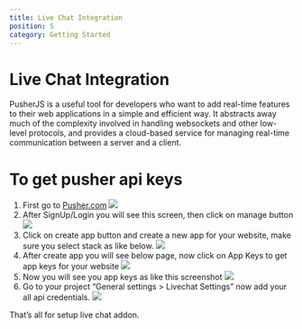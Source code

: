 ```yaml
---
title: Live Chat Integration
position: 5
category: Getting Started
---
```


# Live Chat Integration
 PusherJS is a useful tool for developers who want to add real-time features to their web applications in a simple and efficient way. It abstracts away much of the complexity involved in handling websockets and other low-level protocols, and provides a cloud-based service for managing real-time communication between a server and a client.

# To get pusher api keys
1. First go to [Pusher.com](https://pusher.com/)
![](/docs/schooling/pusher-s1.png)
2. After SignUp/Login you will see this screen, then click on manage button
![](/docs/schooling/pusher-s2.png)
3. Click on create app button and create a new app for your website, make sure you select stack as like below.
![](/docs/schooling/pusher-s3.png)
4. After create app you will see below page, now click on App Keys to get app keys for your website
![](/docs/schooling/pusher-s4.png)
5. Now you will see you app keys as like this screenshot
![](/docs/schooling/pusher-s5.png)
6. Go to your project “General settings > Livechat Settings” now add your all api credentials.
![](/docs/schooling/pusher-s6.png)

That’s all for setup live chat addon.
